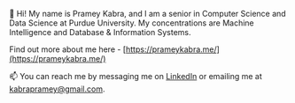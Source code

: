 👋 Hi! My name is Pramey Kabra, and I am a senior in Computer Science and Data Science at Purdue University. My concentrations are Machine Intelligence and Database & Information Systems.

Find out more about me here - [https://prameykabra.me/](https://prameykabra.me/)

📫 You can reach me by messaging me on [LinkedIn](https://www.linkedin.com/in/kabrap/) or emailing me at [kabrapramey@gmail.com](mailto:kabrapramey@gmail.com).

